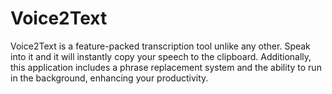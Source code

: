 # Voice2Text
Voice2Text is a feature-packed transcription tool unlike any other. Speak into it and it will instantly copy your speech to the clipboard. Additionally, this application includes a phrase replacement system and the ability to run in the background, enhancing your productivity. 
